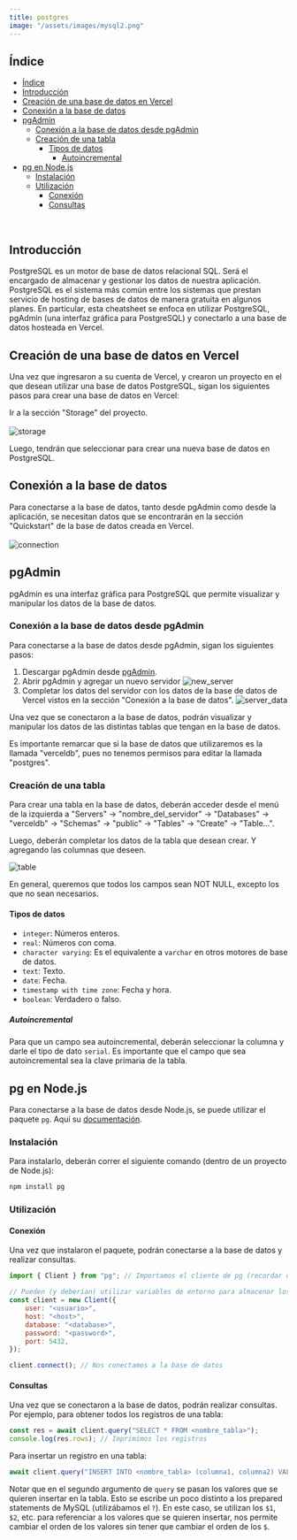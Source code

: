 ```yaml
---
title: postgres
image: "/assets/images/mysql2.png"
---
```


## Índice

- [Índice](#índice)
- [Introducción](#introducción)
- [Creación de una base de datos en Vercel](#creación-de-una-base-de-datos-en-vercel)
- [Conexión a la base de datos](#conexión-a-la-base-de-datos)
- [pgAdmin](#pgadmin)
  - [Conexión a la base de datos desde pgAdmin](#conexión-a-la-base-de-datos-desde-pgadmin)
  - [Creación de una tabla](#creación-de-una-tabla)
    - [Tipos de datos](#tipos-de-datos)
      - [Autoincremental](#autoincremental)
- [pg en Node.js](#pg-en-nodejs)
  - [Instalación](#instalación)
  - [Utilización](#utilización)
    - [Conexión](#conexión)
    - [Consultas](#consultas)

<br>

## Introducción

PostgreSQL es un motor de base de datos relacional SQL. Será el encargado de almacenar y gestionar los datos de nuestra aplicación. PostgreSQL es el sistema más común entre los sistemas que prestan servicio de hosting de bases de datos de manera gratuita en algunos planes. En particular, esta cheatsheet se enfoca en utilizar PostgreSQL, pgAdmin (una interfaz gráfica para PostgreSQL) y conectarlo a una base de datos hosteada en Vercel.

## Creación de una base de datos en Vercel

Una vez que ingresaron a su cuenta de Vercel, y crearon un proyecto en el que desean utilizar una base de datos PostgreSQL, sigan los siguientes pasos para crear una base de datos en Vercel:

Ir a la sección "Storage" del proyecto.
<br>
<br>
![storage](/assets/images/postgres/storage.png)
<br>

Luego, tendrán que seleccionar para crear una nueva base de datos en PostgreSQL.

## Conexión a la base de datos

Para conectarse a la base de datos, tanto desde pgAdmin como desde la aplicación, se necesitan datos que se encontrarán en la sección "Quickstart" de la base de datos creada en Vercel.
<br>
<br>
![connection](/assets/images/postgres/connection.png)
<br>

## pgAdmin

pgAdmin es una interfaz gráfica para PostgreSQL que permite visualizar y manipular los datos de la base de datos.

### Conexión a la base de datos desde pgAdmin

Para conectarse a la base de datos desde pgAdmin, sigan los siguientes pasos:

1. Descargar pgAdmin desde [pgAdmin](https://www.pgadmin.org/download/).
2. Abrir pgAdmin y agregar un nuevo servidor
   ![new_server](/assets/images/postgres/new_server.png)
3. Completar los datos del servidor con los datos de la base de datos de Vercel vistos en la sección "Conexión a la base de datos".
   ![server_data](/assets/images/postgres/server_data.png)

Una vez que se conectaron a la base de datos, podrán visualizar y manipular los datos de las distintas tablas que tengan en la base de datos.

Es importante remarcar que si la base de datos que utilizaremos es la llamada "verceldb", pues no tenemos permisos para editar la llamada "postgres".

### Creación de una tabla

Para crear una tabla en la base de datos, deberán acceder desde el menú de la izquierda a "Servers" -> "nombre_del_servidor" -> "Databases" -> "verceldb" -> "Schemas" -> "public" -> "Tables" -> "Create" -> "Table...".

Luego, deberán completar los datos de la tabla que desean crear. Y agregando las columnas que deseen.

![table](/assets/images/postgres/table.png)

En general, queremos que todos los campos sean NOT NULL, excepto los que no sean necesarios.

#### Tipos de datos

- `integer`: Números enteros.
- `real`: Números con coma.
- `character varying`: Es el equivalente a `varchar` en otros motores de base de datos.
- `text`: Texto.
- `date`: Fecha.
- `timestamp with time zone`: Fecha y hora.
- `boolean`: Verdadero o falso.

##### Autoincremental

Para que un campo sea autoincremental, deberán seleccionar la columna y darle el tipo de dato `serial`. Es importante que el campo que sea autoincremental sea la clave primaria de la tabla.

## pg en Node.js

Para conectarse a la base de datos desde Node.js, se puede utilizar el paquete `pg`. Aquí su [documentación](https://node-postgres.com/).

### Instalación

Para instalarlo, deberán correr el siguiente comando (dentro de un proyecto de Node.js):

```bash
npm install pg
```

### Utilización

#### Conexión

Una vez que instalaron el paquete, podrán conectarse a la base de datos y realizar consultas.

```javascript
import { Client } from "pg"; // Importamos el cliente de pg (recordar que para utilizar 'import' es necesario usar "type": "module" en el package.json)

// Pueden (y deberían) utilizar variables de entorno para almacenar los datos de conexión (dotenv)
const client = new Client({
    user: "<usuario>",
    host: "<host>",
    database: "<database>",
    password: "<password>",
    port: 5432,
});

client.connect(); // Nos conectamos a la base de datos
```

#### Consultas

Una vez que se conectaron a la base de datos, podrán realizar consultas. Por ejemplo, para obtener todos los registros de una tabla:

```javascript
const res = await client.query("SELECT * FROM <nombre_tabla>");
console.log(res.rows); // Imprimimos los registros
```

Para insertar un registro en una tabla:

```javascript
await client.query("INSERT INTO <nombre_tabla> (columna1, columna2) VALUES ($1, $2)", [valor1, valor2]);
```

Notar que en el segundo argumento de `query` se pasan los valores que se quieren insertar en la tabla. Esto se escribe un poco distinto a los prepared statements de MySQL (utilizábamos el `?`). En este caso, se utilizan los `$1`, `$2`, etc. para referenciar a los valores que se quieren insertar, nos permite cambiar el orden de los valores sin tener que cambiar el orden de los `$`.
